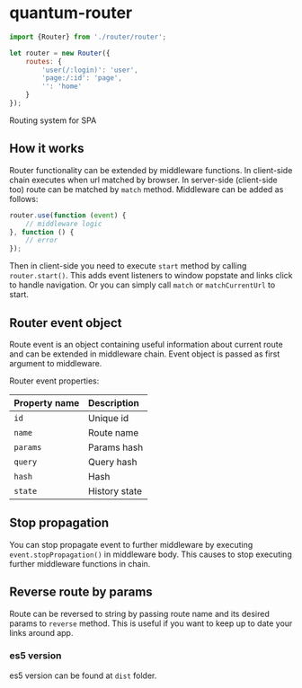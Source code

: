 quantum-router
========


```js
import {Router} from './router/router';

let router = new Router({
    routes: {
        'user(/:login)': 'user',
        'page:/:id': 'page',
        '': 'home'
    }
});
```

Routing system for SPA

## How it works

Router functionality can be extended by middleware functions.
In client-side chain executes when url matched by browser.
In server-side (client-side too) route can be matched by `match` method.
Middleware can be added as follows:

```js
router.use(function (event) {
    // middleware logic
}, function () {
    // error
});
```

Then in client-side you need to execute `start` method by calling `router.start()`.
This adds event listeners to window popstate and links click to handle navigation.
Or you can simply call `match` or `matchCurrentUrl` to start.

## Router event object

Route event is an object containing useful information about current route
and can be extended in middleware chain. Event object is passed as first argument to middleware.

Router event properties:

| Property name             | Description                                                                              |
|:------------------------- |:---------------------------------------------------------------------------------------- |
| `id`                      | Unique id                                                                                |
| `name`                    | Route name                                                                               |
| `params`                  | Params hash                                                                              |
| `query`                   | Query hash                                                                               |
| `hash`                    | Hash                                                                                     |
| `state`                   | History state                                                                            |

## Stop propagation

You can stop propagate event to further middleware by executing `event.stopPropagation()` in middleware body.
This causes to stop executing further middleware functions in chain.

## Reverse route by params

Route can be reversed to string by passing route name and its desired params to `reverse` method.
This is useful if you want to keep up to date your links around app.

### es5 version

es5 version can be found at `dist` folder.
